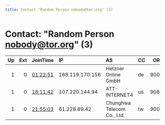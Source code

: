 ```yaml
---
title: Contact "Random Person nobody@tor.org" (3)
---
```


# Contact: "Random Person nobody@tor.org" (3)

|   Up |   Ext | JoinTime                                                                                              | IP              | AS                         | CC   |   ORp |   Dirp | OS    | Version   | Nickname           |   eFamMembers |
|-----:|------:|:------------------------------------------------------------------------------------------------------|:----------------|:---------------------------|:-----|------:|-------:|:------|:----------|:-------------------|--------------:|
|    1 |     0 | [01:22:51](https://nusenu.github.io/OrNetStats/w/relay/1FDD7E5F45211602D3FBDE371345636768ED2429.html) | 168.119.170.156 | Hetzner Online GmbH        | de   |  9001 |      0 | Linux | 0.4.7.10  | luebke02           |             1 |
|    1 |     0 | [18:11:42](https://nusenu.github.io/OrNetStats/w/relay/46BCDB36C57636BFC7ABF8FA0C080ABC30ED5CE7.html) | 107.220.144.94  | ATT-INTERNET4              | us   |  9080 |      0 | Linux | 0.4.7.10  | ancapsarewierd     |             1 |
|    1 |     0 | [21:55:03](https://nusenu.github.io/OrNetStats/w/relay/61DBCC3D6B769540EE678CE799E1DD632844FFDF.html) | 61.228.69.42    | Chunghwa Telecom Co., Ltd. | tw   |  9001 |      0 | Linux | 0.4.7.10  | ididnteditheconfig |             1 |
